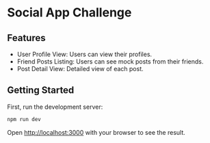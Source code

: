 # Social App Challenge

## Features

- User Profile View: Users can view their profiles. 
- Friend Posts Listing: Users can see mock posts from their friends.
- Post Detail View: Detailed view of each post.

## Getting Started

First, run the development server:

```bash
npm run dev
```

Open [http://localhost:3000](http://localhost:3000) with your browser to see the result.
